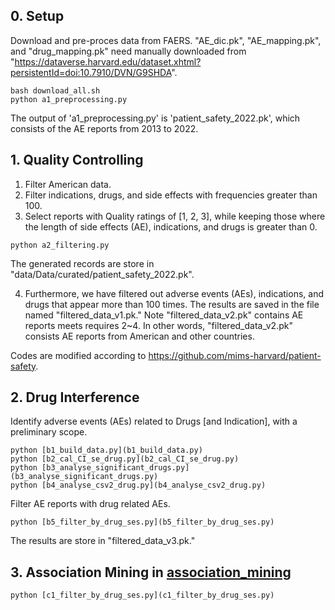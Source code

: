 ## 0. Setup
Download and pre-proces data from FAERS.
"AE_dic.pk",  "AE_mapping.pk", and "drug_mapping.pk" need manually downloaded from "https://dataverse.harvard.edu/dataset.xhtml?persistentId=doi:10.7910/DVN/G9SHDA".
```shell
bash download_all.sh
python a1_preprocessing.py
```
The output of 'a1_preprocessing.py' is 'patient_safety_2022.pk', which consists of the AE reports from 2013 to 2022.

## 1. Quality Controlling

1. Filter American data.
1. Filter indications, drugs, and side effects with frequencies greater than 100.
1. Select reports with Quality ratings of [1, 2, 3], while keeping those where the length of side effects (AE), indications, and drugs is greater than 0.

```shell
python a2_filtering.py
```
The generated records are store in "data/Data/curated/patient_safety_2022.pk".

4. Furthermore, we have filtered out adverse events (AEs), indications, and drugs that appear more than 100 times. 
The results are saved in the file named "filtered_data_v1.pk."
Note "filtered_data_v2.pk" contains AE reports meets requires 2~4. In other words, "filtered_data_v2.pk" consists AE reports from American and other countries.

Codes are modified according to https://github.com/mims-harvard/patient-safety.

## 2. Drug Interference
Identify adverse events (AEs) related to Drugs \[and Indication\], with a preliminary scope.

```shell
python [b1_build_data.py](b1_build_data.py)
python [b2_cal_CI_se_drug.py](b2_cal_CI_se_drug.py)
python [b3_analyse_significant_drugs.py](b3_analyse_significant_drugs.py)
python [b4_analyse_csv2_drug.py](b4_analyse_csv2_drug.py)
```
Filter AE reports with drug related AEs.
```shell
python [b5_filter_by_drug_ses.py](b5_filter_by_drug_ses.py)
```
The results are store in "filtered_data_v3.pk."

## 3. Association Mining in [association_mining](..%2Fassociation_mining)

```shell
python [c1_filter_by_drug_ses.py](c1_filter_by_drug_ses.py)
```


